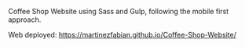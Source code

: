 Coffee Shop Website using Sass and Gulp, following the mobile first approach.

Web deployed: https://martinezfabian.github.io/Coffee-Shop-Website/

